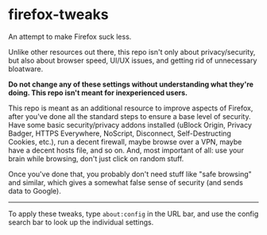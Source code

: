 # firefox-tweaks
An attempt to make Firefox suck less. 

Unlike other resources out there, this repo isn't only about privacy/security, but also about browser speed, UI/UX issues, and getting rid of unnecessary bloatware.

**Do not change any of these settings without understanding what they're doing. This repo isn't meant for inexperienced users.** 

This repo is meant as an additional resource to improve aspects of Firefox, after you've done all the standard steps to ensure a base level of security. Have some basic security/privacy addons installed (uBlock Origin, Privacy Badger, HTTPS Everywhere, NoScript, Disconnect, Self-Destructing Cookies, etc.), run a decent firewall, maybe browse over a VPN, maybe have a decent hosts file, and so on. And, most important of all: use your brain while browsing, don't just click on random stuff.

Once you've done that, you probably don't need stuff like "safe browsing" and similar, which gives a somewhat false sense of security (and sends data to Google).

---

To apply these tweaks, type `about:config` in the URL bar, and use the config search bar to look up the individual settings.
